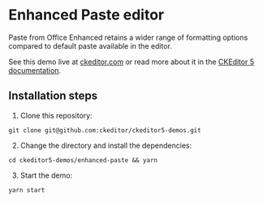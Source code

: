 # Enhanced Paste editor

Paste from Office Enhanced retains a wider range of formatting options compared to default paste available in the editor.

See this demo live at [ckeditor.com](https://ckeditor.com/productivity-pack/paste-from-office-enhanced-demo/) or read more about it in the [CKEditor 5 documentation](https://ckeditor.com/docs/ckeditor5/latest/features/pasting/paste-from-office-enhanced.html).

## Installation steps

1. Clone this repository:

```shell
git clone git@github.com:ckeditor/ckeditor5-demos.git
```

2. Change the directory and install the dependencies:

```shell
cd ckeditor5-demos/enhanced-paste && yarn
```

3. Start the demo:

```shell
yarn start
```
